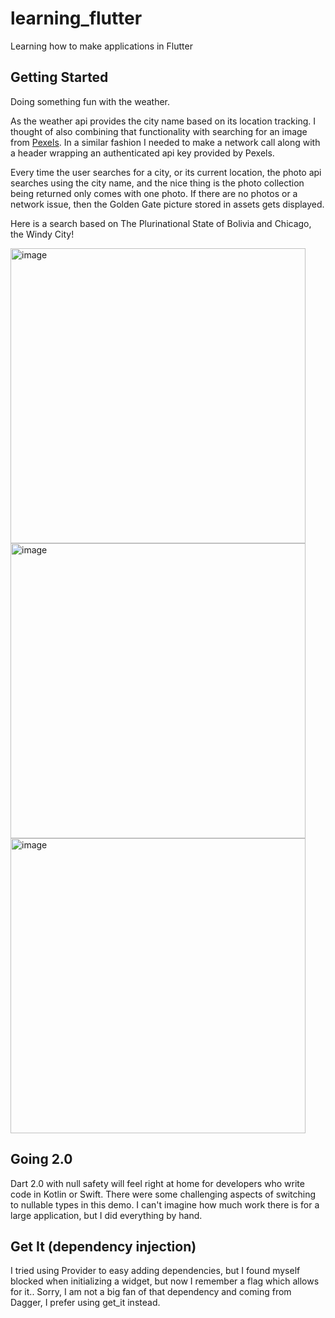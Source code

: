 # learning_flutter

Learning how to make applications in Flutter

## Getting Started

Doing something fun with the weather.

As the weather api provides the city name based on its location tracking. I thought of also combining that
functionality with searching for an image from [Pexels](https://www.pexels.com/). In a similar fashion I needed to make
a network call along with a header wrapping an authenticated api key provided by Pexels.

Every time the user searches for a city, or its current location, the photo api searches using the city name, and
the nice thing is the photo collection being returned only comes with one photo. If there are no photos
or a network issue, then the Golden Gate picture stored in assets gets displayed.

Here is a search based on The Plurinational State of Bolivia and Chicago, the Windy City!

<img width="472" alt="image" src="https://user-images.githubusercontent.com/3371622/89745224-12872980-da78-11ea-98b3-159b89ae0ca6.png">
<img width="472" alt="image" src="https://user-images.githubusercontent.com/3371622/89745211-f71c1e80-da77-11ea-9bcf-0fc88db421cd.png">
<img width="472" alt="image" src="https://user-images.githubusercontent.com/3371622/89745217-026f4a00-da78-11ea-8ff4-990f57c087ad.png">

## Going 2.0

Dart 2.0 with null safety will feel right at home for developers who write code in Kotlin or Swift.
There were some challenging aspects of switching to nullable types in this demo. I can't imagine 
how much work there is for a large application, but I did everything by hand.

## Get It (dependency injection)

I tried using Provider to easy adding dependencies, but I found myself blocked when initializing a 
widget, but now I remember a flag which allows for it.. Sorry, I am not a big fan of that dependency
and coming from Dagger, I prefer using get_it instead.



